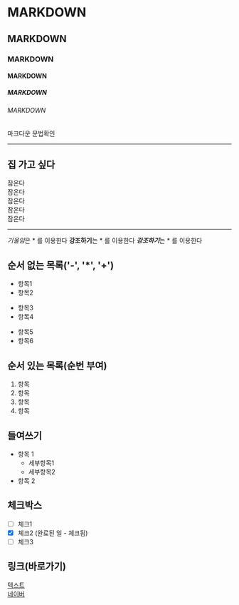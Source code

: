 
<!-- 주석 --> <!-- 제목 --> 

# MARKDOWN
## MARKDOWN
### MARKDOWN
#### MARKDOWN
##### MARKDOWN
###### MARKDOWN
마크다운 문법확인

<!-- 수평선 '---', '***', '___' --->

---
집 가고 싶다
---

<!-- 줄바꿈 (문장끝 space 2회, <br태그>) -->

잠온다  
잠온다<br>
잠온다<br>
잠온다<br>
잠온다<br>

---

<!-- 강조 (기울임 : *, 굵게 : **, 굵게 + 기울임 : *** -->
*기울임*은 * 를 이용한다
**강조하기**는 * 를 이용한다
***강조하기***는 * 를 이용한다

<!-- 목록 -->
## 순서 없는 목록('-', '*', '+')
- 항목1
- 항목2
* 항목3
* 항목4
+ 항목5
+ 항목6


## 순서 있는 목록(순번 부여)
1. 항목
2. 항목
3. 항목
4. 항목

## 들여쓰기
- 항목 1
  -  세부항목1
  -  세부항목2
- 항목 2

## 체크박스
- [ ] 체크1
- [x] 체크2 (완료된 일 - 체크됨)
- [ ] 체크3

## 링크(바로가기)
[텍스트](URL)  
[네이버](https://www.naver.com/)







